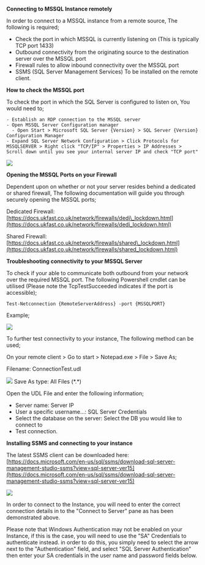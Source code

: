 **Connecting to MSSQL Instance remotely**

In order to connect to a MSSQL instance from a remote source, The following is required;

- Check the port in which MSSQL is currently listening on (This is typically TCP port 1433)
- Outbound connectivity from the originating source to the destination server over the MSSQL port
- Firewall rules to allow inbound connectivity over the MSSQL port
- SSMS (SQL Server Management Services) To be installed on the remote client.

**How to check the MSSQL port**

To check the port in which the SQL Server is configured to listen on, You would need to;
```
- Establish an RDP connection to the MSSQL server
- Open MSSQL Server Configuration manager
  - Open Start > Microsoft SQL Server {Version} > SQL Server {Version} Configuration Manager
- Expand SQL Server Network Configuration > Click Protocols for MSSQLSERVER > Right click "TCP/IP" > Properties > IP Addresses > Scroll down until you see your internal server IP and check "TCP port"
```
![](RackMultipart20200903-4-hfi8z6_html_a79046e720aa7af0.png)

**Opening the MSSQL Ports on your Firewall**

Dependent upon on whether or not your server resides behind a dedicated or shared firewall, The following documentation will guide you through securely opening the MSSQL ports;

Dedicated Firewall: [https://docs.ukfast.co.uk/network/firewalls/dedi\_lockdown.html](https://docs.ukfast.co.uk/network/firewalls/dedi_lockdown.html)

Shared Firewall: [https://docs.ukfast.co.uk/network/firewalls/shared\_lockdown.html](https://docs.ukfast.co.uk/network/firewalls/shared_lockdown.html)

**Troubleshooting connectivity to your MSSQL Server**

To check if your able to communicate both outbound from your network over the required MSSQL port. The following Powershell cmdlet can be utilised (Please note the TcpTestSucceeded indicates if the port is accessible);
```
Test-Netconnection {RemoteServerAddress} -port {MSSQLPORT}
```
Example;

![](RackMultipart20200903-4-hfi8z6_html_7ad87013a00a679d.png)

To further test connectivity to your instance, The following method can be used;

On your remote client > Go to start > Notepad.exe > File > Save As;

Filename: ConnectionTest.udl

![](RackMultipart20200903-4-hfi8z6_html_596f6c58e125f6c4.gif) Save As type: All Files (\*.\*)

Open the UDL File and enter the following information;

- Server name: Server IP
- User a specific username…: SQL Server Credentials
- Select the database on the server: Select the DB you would like to connect to
- Test connection.

**Installing SSMS and connecting to your instance**

The latest SSMS client can be downloaded here: [https://docs.microsoft.com/en-us/sql/ssms/download-sql-server-management-studio-ssms?view=sql-server-ver15](https://docs.microsoft.com/en-us/sql/ssms/download-sql-server-management-studio-ssms?view=sql-server-ver15)

![](RackMultipart20200903-4-hfi8z6_html_e811dd084b2967be.png)

In order to connect to the Instance, you will need to enter the correct connection details in to the "Connect to Server" pane as has been demonstrated above.

Please note that Windows Authentication may not be enabled on your Instance, if this is the case, you will need to use the "SA" Credentials to authenticate instead. in order to do this, you simply need to select the arrow next to the "Authentication" field, and select "SQL Server Authentication" then enter your SA credentials in the user name and password fields below.
